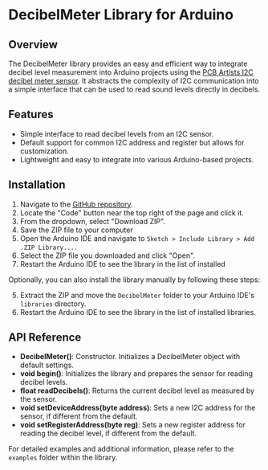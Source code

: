 # DecibelMeter Library for Arduino

## Overview

The DecibelMeter library provides an easy and efficient way to integrate decibel level measurement into Arduino projects using the [PCB Artists I2C decibel meter sensor](https://pcbartists.com/product/i2c-decibel-sound-level-meter-module/). It abstracts the complexity of I2C communication into a simple interface that can be used to read sound levels directly in decibels.

## Features

- Simple interface to read decibel levels from an I2C sensor.
- Default support for common I2C address and register but allows for customization.
- Lightweight and easy to integrate into various Arduino-based projects.

## Installation

1. Navigate to the [GitHub repository](https://github.com/5h3r10k/DecibelMeter).
2. Locate the "Code" button near the top right of the page and click it.
3. From the dropdown, select "Download ZIP".
4. Save the ZIP file to your computer
5. Open the Arduino IDE and navigate to `Sketch > Include Library > Add .ZIP Library...`.
6. Select the ZIP file you downloaded and click "Open".
7. Restart the Arduino IDE to see the library in the list of installed

Optionally, you can also install the library manually by following these steps:

5. Extract the ZIP and move the `DecibelMeter` folder to your Arduino IDE's `libraries` directory.
6. Restart the Arduino IDE to see the library in the list of installed libraries.

## API Reference

- **DecibelMeter()**: Constructor. Initializes a DecibelMeter object with default settings.
- **void begin()**: Initializes the library and prepares the sensor for reading decibel levels.
- **float readDecibels()**: Returns the current decibel level as measured by the sensor.
- **void setDeviceAddress(byte address)**: Sets a new I2C address for the sensor, if different from the default.
- **void setRegisterAddress(byte reg)**: Sets a new register address for reading the decibel level, if different from the default.

For detailed examples and additional information, please refer to the `examples` folder within the library.
